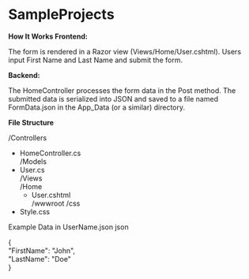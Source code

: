 # SampleProjects

**How It Works
Frontend:**

The form is rendered in a Razor view (Views/Home/User.cshtml).
Users input First Name and Last Name and submit the form.

**Backend:**

The HomeController processes the form data in the Post method.
The submitted data is serialized into JSON and saved to a file named FormData.json in the App_Data (or a similar) directory.

**File Structure**

/Controllers  
  - HomeController.cs  
/Models  
  - User.cs  
/Views  
  /Home  
    - User.cshtml  
/wwwroot
  /css  
  - Style.css  

Example Data in UserName.json
json

{  
  "FirstName": "John",  
  "LastName": "Doe"  
}  

